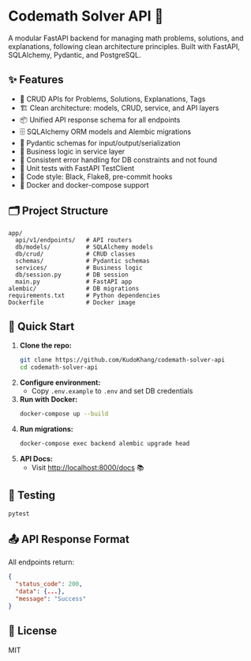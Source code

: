 # Codemath Solver API 🧮

A modular FastAPI backend for managing math problems, solutions, and explanations, following clean architecture principles. Built with FastAPI, SQLAlchemy, Pydantic, and PostgreSQL.

## ✨ Features

- 📝 CRUD APIs for Problems, Solutions, Explanations, Tags
- 🏗️ Clean architecture: models, CRUD, service, and API layers
- 📦 Unified API response schema for all endpoints
- 🗄️ SQLAlchemy ORM models and Alembic migrations
- 📄 Pydantic schemas for input/output/serialization
- 🧠 Business logic in service layer
- 🚦 Consistent error handling for DB constraints and not found
- 🧪 Unit tests with FastAPI TestClient
- 🎨 Code style: Black, Flake8, pre-commit hooks
- 🐳 Docker and docker-compose support

## 🗂️ Project Structure

```
app/
  api/v1/endpoints/   # API routers
  db/models/          # SQLAlchemy models
  db/crud/            # CRUD classes
  schemas/            # Pydantic schemas
  services/           # Business logic
  db/session.py       # DB session
  main.py             # FastAPI app
alembic/              # DB migrations
requirements.txt      # Python dependencies
Dockerfile            # Docker image
```

## 🚀 Quick Start

1. **Clone the repo:**
   ```sh
   git clone https://github.com/KudoKhang/codemath-solver-api
   cd codemath-solver-api
   ```
2. **Configure environment:**
   - Copy `.env.example` to `.env` and set DB credentials
3. **Run with Docker:**
   ```sh
   docker-compose up --build
   ```
4. **Run migrations:**
   ```sh
   docker-compose exec backend alembic upgrade head
   ```
5. **API Docs:**
   - Visit [http://localhost:8000/docs](http://localhost:8000/docs) 📚

## 🧪 Testing

```sh
pytest
```

## 📤 API Response Format

All endpoints return:

```json
{
  "status_code": 200,
  "data": {...},
  "message": "Success"
}
```

## 📄 License

MIT
